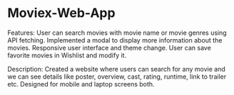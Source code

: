# Moviex-Web-App
Features: User can search movies with movie name or movie genres using API fetching. Implemented a modal to display more information about the movies. Responsive user interface and theme change. User can save favorite movies in Wishlist and modify it.

Description: Created a website where users can search for any movie and we can see details like poster, overview, cast, rating, runtime, link to trailer etc. Designed for mobile and laptop screens both.
